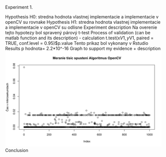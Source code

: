 Experiment 1.

Hypothesis H0:
stredna hodnota vlastnej implementacie a implementacie v openCV su rovnake
Hypothesis H1:
stredna hodnota vlastnej implementacie a implementacie v openCV su odlisne
Experiment description
Na overenie tejto hypotezy bol spravený párový t-test
Process of validation (can be matlab function and its description) - calculation
t.test(x$V1,y$V1, paired = TRUE, conf.level = 0.95)$p.value
Tento prikaz bol vykonany v Rstudio
Results
p hodnota= 2.2*10^-16
Graph to support my evidence + description
![picture](images/grafy/Opencv.svg)
Conclusion
